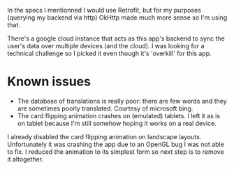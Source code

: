 In the specs I mentionned I would use Retrofit, but for my purposes (querying my backend via http) OkHttp made much more sense so I'm using that.

There's a google cloud instance that acts as this app's backend to sync the user's data over multiple devices (and the cloud).
I was looking for a technical challenge so I picked it even though it's 'overkill' for this app.


# Known issues

* The database of translations is really poor: there are few words and they are sometimes poorly translated.
Courtesy of microsoft bing.
* The card flipping animation crashes on (emulated) tablets.
I left it as is on tablet because I'm still somehow hoping it works on a real device.

I already disabled the card flipping animation on landscape layouts.
Unfortunately it was crashing the app due to an OpenGL bug I was not able to fix.
I reduced the animation to its simplest form so next step is to remove it altogether.




